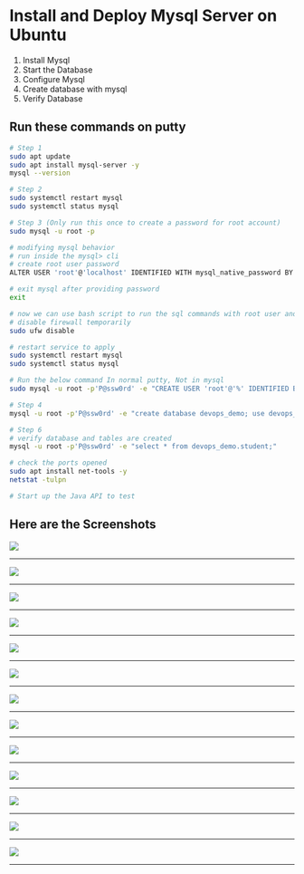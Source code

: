 # Install and Deploy Mysql Server on Ubuntu

1. Install Mysql
2. Start the Database
3. Configure Mysql 
4. Create database with mysql
5. Verify Database


## Run these commands on putty
```bash
# Step 1
sudo apt update
sudo apt install mysql-server -y
mysql --version

# Step 2
sudo systemctl restart mysql
sudo systemctl status mysql

# Step 3 (Only run this once to create a password for root account)
sudo mysql -u root -p

# modifying mysql behavior
# run inside the mysql> cli
# create root user password
ALTER USER 'root'@'localhost' IDENTIFIED WITH mysql_native_password BY 'P@ssw0rd';

# exit mysql after providing password
exit

# now we can use bash script to run the sql commands with root user and password we created 
# disable firewall temporarily
sudo ufw disable

# restart service to apply
sudo systemctl restart mysql
sudo systemctl status mysql

# Run the below command In normal putty, Not in mysql
sudo mysql -u root -p'P@ssw0rd' -e "CREATE USER 'root'@'%' IDENTIFIED BY 'P@ssw0rd'; GRANT ALL PRIVILEGES ON *.* TO 'root'@'%' WITH GRANT OPTION; FLUSH PRIVILEGES;"

# Step 4
mysql -u root -p'P@ssw0rd' -e "create database devops_demo; use devops_demo;"

# Step 6
# verify database and tables are created
mysql -u root -p'P@ssw0rd' -e "select * from devops_demo.student;"

# check the ports opened
sudo apt install net-tools -y
netstat -tulpn

# Start up the Java API to test
```


## Here are the Screenshots

![](img/sql-db-01.png)
<hr>
  
![](img/sql-db-02.png)
<hr>
  
![](img/sql-db-03.png)
<hr>
  
![](img/sql-db-04.png)
<hr>
  
![](img/sql-db-05.png)
<hr>
  
![](img/sql-db-06.png)
<hr>
  
![](img/sql-db-06-1.png)
<hr>
  
![](img/sql-db-07.png)
<hr>
  
![](img/sql-db-08.png)
<hr>
  
![](img/sql-db-09.png)
<hr>
  
![](img/sql-db-10.png)
<hr>
  
![](img/sql-db-11.png)
<hr>
  
![](img/sql-db-12.png)
<hr>
  